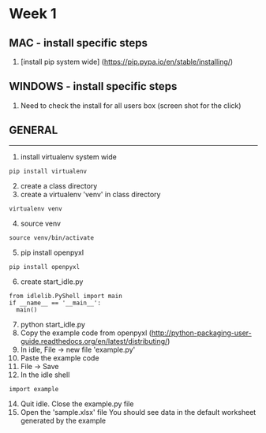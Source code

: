 # Week 1


## MAC - install specific steps
1. [install pip system wide]
(https://pip.pypa.io/en/stable/installing/)

## WINDOWS - install specific steps
1. Need to check the install for all users box
(screen shot for the click)

## GENERAL
-------
1. install virtualenv system wide
```
pip install virtualenv
```
2. create a class directory
3. create a virtualenv 'venv' in class directory
```
virtualenv venv
```
4. source venv
```
source venv/bin/activate
```
5. pip install openpyxl
```
pip install openpyxl
```
6. create start_idle.py
```
from idlelib.PyShell import main
if __name__ == '__main__':
  main()
```
7. python start_idle.py
8. Copy the example code from openpyxl
(http://python-packaging-user-guide.readthedocs.org/en/latest/distributing/)
9. In idle, File -> new file 'example.py'
10. Paste the example code
11. File -> Save
12. In the idle shell
```
import example
```
14. Quit idle. Close the example.py file
15. Open the 'sample.xlsx' file
You should see data in the default worksheet generated by the example


